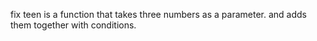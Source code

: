 fix teen is a function that takes three numbers as a parameter. and adds them together with conditions.
